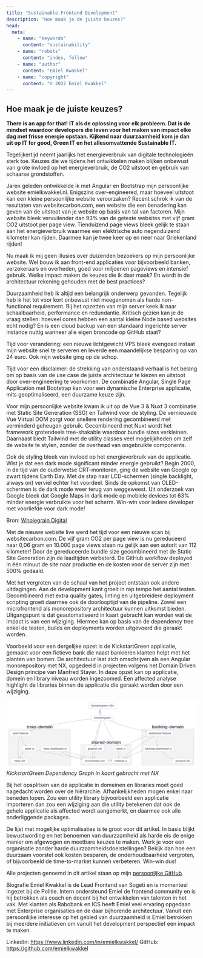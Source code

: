 ```yaml
---
title: "Sustainable Frontend Development"
description: "Hoe maak je de juiste keuzes?"
head:
  meta:
    - name: "keywords"
      content: "sustainability"
    - name: "robots"
      content: "index, follow"
    - name: "author"
      content: "Emiel Kwakkel"
    - name: "copyright"
      content: "© 2022 Emiel Kwakkel"
---
```


## Hoe maak je de juiste keuzes?

**There is an app for that! IT als de oplossing voor elk probleem. Dat is de mindset waardoor developers die leven voor het maken van impact elke dag met frisse energie opstaan. Kijkend naar duurzaamheid kom je dan uit op IT for good, Green IT en het allesomvattende Sustainable IT.**

Tegelijkertijd neemt jaarlijks het energieverbruik van digitale technologieën sterk toe. Keuzes die we tijdens het ontwikkelen maken blijken onbewust van grote invloed op het energieverbruik, de CO2 uitstoot en gebruik van schaarse grondstoffen.

Jaren geleden ontwikkelde ik met Angular en Bootstrap mijn persoonlijke website emielkwakkel.nl. Enigszins over-engineered, maar hoeveel uitstoot kan een kleine persoonlijke website veroorzaken? Recent schrok ik van de resultaten van websitecarbon.com, een website die een benadering kan geven van de uitstoot van je website op basis van tal van factoren. Mijn website bleek vervuilender dan 93% van de geteste websites met vijf gram CO2 uitstoot per page view. Tienduizend page views bleek gelijk te staan aan het energieverbruik waarmee een elektrische auto negenduizend kilometer kan rijden. Daarmee kan je twee keer op en neer naar Griekenland rijden!

Nu maak ik mij geen illusies over duizenden bezoekers op mijn persoonlijke website. Wel bouw ik aan front-end applicaties voor bijvoorbeeld banken, verzekeraars en overheden, goed voor miljoenen pageviews en intensief gebruik. Welke impact maken de keuzes die ik daar maak? En wordt in de architectuur rekening gehouden met de best practices?

Duurzaamheid heb ik altijd een belangrijk onderwerp gevonden. Tegelijk heb ik het tot voor kort onbewust niet meegenomen als harde non-functional requirement. Bij het opzetten van mijn server keek ik naar schaalbaarheid, performance en redundantie. Kritisch gezien kan je de vraag stellen: hoeveel cores hebben een aantal kleine Node based websites echt nodig? En is een cloud backup van een standaard ingerichte server instance nuttig wanneer alle eigen broncode op GitHub staat?

Tijd voor verandering: een nieuwe lichtgewicht VPS bleek evengoed instaat mijn website snel te serveren en leverde een maandelijkse besparing op van 24 euro. Ook mijn website ging op de schop.

Tijd voor een disclaimer: de strekking van onderstaand verhaal is het belang om op basis van de use case de juiste architectuur te kiezen en uitstoot door over-engineering te voorkomen. De combinatie Angular, Single Page Application met Bootstrap kan voor een dynamische Enterprise applicatie, mits geoptimaliseerd, een duurzame keuze zijn.

Voor mijn persoonlijke website kwam ik uit op de Vue 3 & Nuxt 3 combinatie met Static Site Generation (SSG) en Tailwind voor de styling. De vernieuwde Vue Virtual DOM zorgt voor snellere rendering gecombineerd met verminderd geheugen gebruik. Gecombineerd met Nuxt wordt het framework grotendeels tree-shakable waardoor bundle sizes verkleinen. Daarnaast biedt Tailwind met de utility classes veel mogelijkheden om zelf de website te stylen, zonder de overhead van ongebruikte components.

Ook de styling bleek van invloed op het energieverbruik van de applicatie. Wist je dat een dark mode significant minder energie gebruikt? Begin 2000, in de tijd van de ouderwetse CRT-monitoren, ging de website van Google op zwart tijdens Earth Day. Met de stap naar LCD-schermen (single backlight, always on) verviel echter het voordeel. Sinds de opkomst van OLED-schermen is de dark mode weer terug van weggeweest. Uit onderzoek van Google bleek dat Google Maps in dark mode op mobiele devices tot 63% minder energie verbruikte voor het scherm. Win-win voor iedere developer met voorliefde voor dark mode!

Bron: [Wholegrain Digital](https://www.wholegraindigital.com/blog/dark-colour-web-design/)

Met de nieuwe website live werd het tijd voor een nieuwe scan bij websitecarbon.com. De vijf gram CO2 per page view is nu gereduceerd naar 0,06 gram en 10.000 page views staan nu gelijk aan een autorit van 112 kilometer! Door de gereduceerde bundle size gecombineerd met de Static Site Generation zijn de laadtijden verbeterd. De GitHub workflow deployed in één minuut de site naar productie en de kosten voor de server zijn met 500% gedaald.

Met het vergroten van de schaal van het project ontstaan ook andere uitdagingen. Aan de development kant groeit in rap tempo het aantal testen. Gecombineerd met extra quality gates, linting en uitgebreidere deployment scripting groeit daarmee ook de doorlooptijd van de pipeline. Zowel een microfrontend als monorepository architectuur kunnen uitkomst bieden. Uitgangspunt is dat geautomatiseerd in kaart gebracht kan worden wat de impact is van een wijziging. Hiermee kan op basis van de dependency tree enkel de testen, builds en deployments worden uitgevoerd die geraakt worden.

Voorbeeld voor een dergelijke opzet is de KickstartGreen applicatie, gemaakt voor een fictieve bank die naast bankieren klanten helpt met het planten van bomen. De architectuur laat zich omschrijven als een Angular monorepository met NX, opgedeeld in projecten volgens het Domain Driven Design principe van Manfred Stayer. In deze opzet kan op applicatie, domein en library niveau worden ingezoomed. Een affected analyse highlight de libraries binnen de applicatie die geraakt worden door een wijziging.

![KickstartGreen Dependency Graph in kaart gebracht met NX](/assets/blog/sustainable-choices/kickstartgreen-nx.png)
_KickstartGreen Dependency Graph in kaart gebracht met NX_

Bij het opsplitsen van de applicatie in domeinen en libraries moet goed nagedacht worden over de hiërarchie. Afhankelijkheden mogen enkel naar beneden lopen. Zou een utility library bijvoorbeeld een applicatie importeren dan zou een wijziging aan die utility betekenen dat ook de gehele applicatie als affected wordt aangemerkt, en daarmee ook alle onderliggende packages.

De lijst met mogelijke optimalisaties is te groot voor dit artikel. In basis blijkt bewustwording en het benoemen van duurzaamheid als harde eis de enige manier om afgewogen en meetbare keuzes te maken. Werk je voor een organisatie zonder harde duurzaamheidsdoelstellingen? Bekijk dan hoe een duurzaam voorstel ook kosten besparen, de onderhoudbaarheid vergroten, of bijvoorbeeld de time-to-market kunnen verbeteren. Win-win dus!

Alle projecten genoemd in dit artikel staan op mijn [persoonlijke GitHub](https://github.com/emielkwakkel).

Biografie
Emiel Kwakkel is de Lead Frontend van Sogeti en is momenteel ingezet bij de Politie. Intern ondersteund Emiel de frontend community en is hij betrokken als coach en docent bij het ontwikkelen van talenten in het vak. Met klanten als Rabobank en ICS heeft Emiel veel ervaring opgedaan met Enterprise organisaties en de daar bijhorende architectuur. Vanuit een persoonlijke interesse op het gebied van duurzaamheid is Emiel betrokken bij meerdere initiatieven om vanuit het development perspectief een impact te maken.

LinkedIn: https://www.linkedin.com/in/emielkwakkel/
GitHub: https://github.com/emielkwakkel
